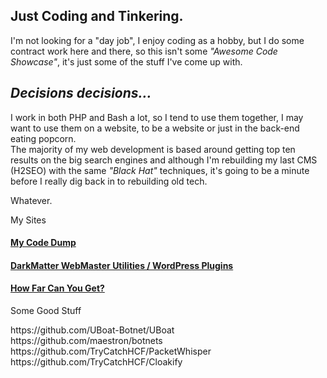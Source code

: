 <h2>Just Coding and Tinkering.</h2>
<p>I'm not looking for a "day job", I enjoy coding as a hobby, but I do some contract work here and there, so this isn't some <em>"Awesome Code Showcase"</em>, it's just some of the stuff I've come up with.</p>
<h2><em>Decisions decisions...</em></h2>
<p>I work in both PHP and Bash a lot, so I tend to use them together, I may want to use them on a website, to be a website or just in the back-end eating popcorn.<br>
The majority of my web development is based around getting top ten results on the big search engines and although I'm rebuilding my last CMS (H2SEO) with the same <em>"Black Hat"</em> techniques, it's going to be a minute before I really dig back in to rebuilding old tech.</p>
<p>Whatever.</p>

<p>My Sites</p>
<h4><a href="http://www.seaverns.com/" target="_blank" />My Code Dump</a></h4>
<h4><a href="http://darkmatter.seaverns.com/" target="_blank" />DarkMatter WebMaster Utilities / WordPress Plugins</a></h4>
<h4><a href="http://www.ultimatefileshare.net/" target="_blank" />How Far Can You Get?</a></h4>

<p>Some Good Stuff</p>
https://github.com/UBoat-Botnet/UBoat<br>
https://github.com/maestron/botnets<br>
https://github.com/TryCatchHCF/PacketWhisper<br>
https://github.com/TryCatchHCF/Cloakify<br>
